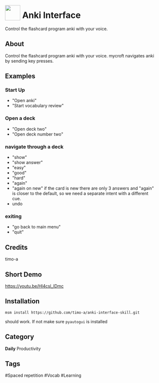 # <img src="https://raw.githack.com/FortAwesome/Font-Awesome/master/svgs/solid/brain.svg" card_color="#0000FF" width="50" height="50" style="vertical-align:bottom"/> Anki Interface
Control the flashcard program anki with your voice.

## About
Control the flashcard program anki with your voice. mycroft navigates anki by sending key presses.

## Examples
### Start Up
* "Open anki"
* "Start vocabulary review"
### Open a deck
* "Open deck two"
* "Open deck number two"
### navigate through a deck
* "show"
* "show answer"
* "easy"
* "good"
* "hard"
* "again"
* "again on new" 
if the card is new there are only 3 answers and "again" is closer to the default, so we need a separate intent with a different cue.
* undo
### exiting
* "go back to main menu"
* "quit"

## Credits
timo-a

## Short Demo
https://youtu.be/Hl4csl_IDmc 

## Installation

    msm install https://github.com/timo-a/anki-interface-skill.git

should work. If not make sure `pyautogui` is installed

## Category
**Daily**
Productivity

## Tags
#Spaced repetition
#Vocab
#Learning

